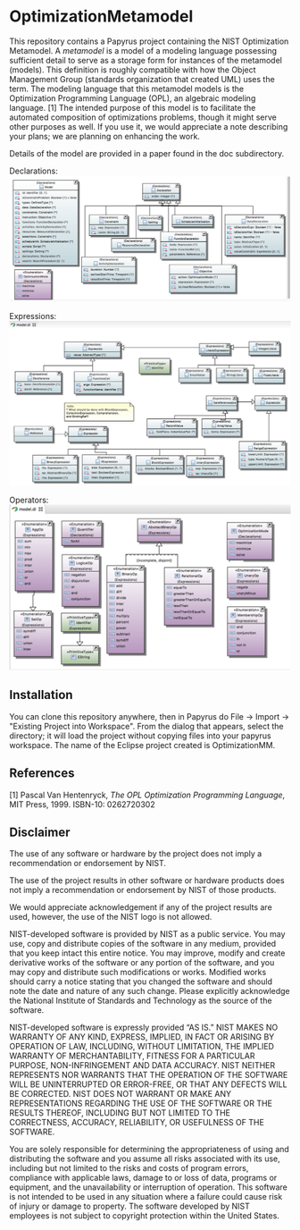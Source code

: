 
# OptimizationMetamodel

This repository contains a Papyrus project containing the NIST Optimization Metamodel. A *metamodel* is a model of
a modeling language possessing sufficient detail to serve as a storage form for instances of the metamodel (models).
This definition is roughly compatible with how the Object Management Group (standards organization that created UML)
uses the term. The modeling language that this metamodel models is the Optimization Programming Language (OPL), an
algebraic modeling language. [1] The intended purpose of this model is to facilitate the automated composition of
optimizations problems, though it might serve other purposes as well. If you use it, we would appreciate a note
describing your plans; we are planning on enhancing the work. 

Details of the model are provided in a paper found in the doc subdirectory.

Declarations:
![decls](https://github.com/usnistgov/OptimizationMetamodel/blob/master/doc/images/OM-declarations.jpg)

Expressions:
![exprs](https://github.com/usnistgov/OptimizationMetamodel/blob/master/doc/images/OM-expressions.jpg)

Operators:
![ops](https://github.com/usnistgov/OptimizationMetamodel/blob/master/doc/images/OM-operators.jpg)

## Installation

You can clone this repository anywhere, then in Papyrus do File -> Import -> "Existing Project into Workspace".
From the dialog that appears, select the directory; it will load the project without copying files into your papyrus workspace. The name of the Eclipse project created is OptimizationMM.

## References

[1] Pascal Van Hentenryck, *The OPL Optimization Programming Language*, MIT Press, 1999. ISBN-10: 0262720302


## Disclaimer
The use of any software or hardware by the project does not imply a recommendation or endorsement by NIST.

The use of the project results in other software or hardware products does not imply a recommendation or endorsement by NIST of those products.

We would appreciate acknowledgement if any of the project results are used, however, the use of the NIST logo is not allowed.

NIST-developed software is provided by NIST as a public service. You may use, copy and distribute copies of the software in any medium, provided that you keep intact this entire notice. You may improve, modify and create derivative works of the software or any portion of the software, and you may copy and distribute such modifications or works. Modified works should carry a notice stating that you changed the software and should note the date and nature of any such change. Please explicitly acknowledge the National Institute of Standards and Technology as the source of the software.

NIST-developed software is expressly provided “AS IS.” NIST MAKES NO WARRANTY OF ANY KIND, EXPRESS, IMPLIED, IN FACT OR ARISING BY OPERATION OF LAW, INCLUDING, WITHOUT LIMITATION, THE IMPLIED WARRANTY OF MERCHANTABILITY, FITNESS FOR A PARTICULAR PURPOSE, NON-INFRINGEMENT AND DATA ACCURACY. NIST NEITHER REPRESENTS NOR WARRANTS THAT THE OPERATION OF THE SOFTWARE WILL BE UNINTERRUPTED OR ERROR-FREE, OR THAT ANY DEFECTS WILL BE CORRECTED. NIST DOES NOT WARRANT OR MAKE ANY REPRESENTATIONS REGARDING THE USE OF THE SOFTWARE OR THE RESULTS THEREOF, INCLUDING BUT NOT LIMITED TO THE CORRECTNESS, ACCURACY, RELIABILITY, OR USEFULNESS OF THE SOFTWARE.

You are solely responsible for determining the appropriateness of using and distributing the software and you assume all risks associated with its use, including but not limited to the risks and costs of program errors, compliance with applicable laws, damage to or loss of data, programs or equipment, and the unavailability or interruption of operation. This software is not intended to be used in any situation where a failure could cause risk of injury or damage to property. The software developed by NIST employees is not subject to copyright protection within the United States.


